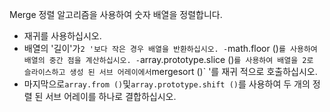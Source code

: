 Merge 정렬 알고리즘을 사용하여 숫자 배열을 정렬합니다.

- 재귀를 사용하십시오.
- 배열의 '길이'가`2 '보다 작은 경우 배열을 반환하십시오.
-`math.floor ()`를 사용하여 배열의 중간 점을 계산하십시오.
-`array.prototype.slice ()`를 사용하여 배열을 2로 슬라이스하고 생성 된 서브 어레이에서`mergesort ()` '를 재귀 적으로 호출하십시오.
- 마지막으로`array.from ()`및`array.prototype.shift ()`를 사용하여 두 개의 정렬 된 서브 어레이를 하나로 결합하십시오.